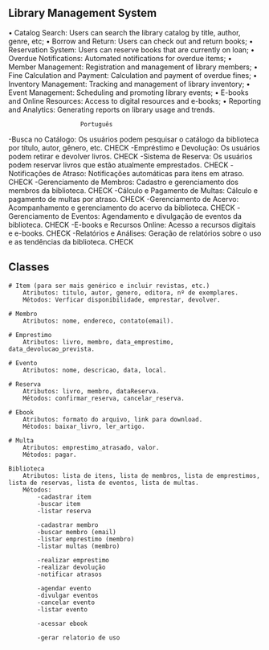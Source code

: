 ## Library Management System
• Catalog Search: Users can search the library catalog by title, author, genre, etc;
• Borrow and Return: Users can check out and return books;
• Reservation System: Users can reserve books that are currently on loan;
• Overdue Notifications: Automated notifications for overdue items;
• Member Management: Registration and management of library members;
• Fine Calculation and Payment: Calculation and payment of overdue fines;
• Inventory Management: Tracking and management of library inventory;
• Event Management: Scheduling and promoting library events;
• E-books and Online Resources: Access to digital resources and e-books;
• Reporting and Analytics: Generating reports on library usage and trends.
                         
                        Português

-Busca no Catálogo: Os usuários podem pesquisar o catálogo da biblioteca por título, autor, gênero, etc.    CHECK
-Empréstimo e Devolução: Os usuários podem retirar e devolver livros.                                       CHECK
-Sistema de Reserva: Os usuários podem reservar livros que estão atualmente emprestados.                    CHECK
-Notificações de Atraso: Notificações automáticas para itens em atraso.                                     CHECK
-Gerenciamento de Membros: Cadastro e gerenciamento dos membros da biblioteca.                              CHECK
-Cálculo e Pagamento de Multas: Cálculo e pagamento de multas por atraso.                                   CHECK
-Gerenciamento de Acervo: Acompanhamento e gerenciamento do acervo da biblioteca.                           CHECK
-Gerenciamento de Eventos: Agendamento e divulgação de eventos da biblioteca.                               CHECK
-E-books e Recursos Online: Acesso a recursos digitais e e-books.                                           CHECK
-Relatórios e Análises: Geração de relatórios sobre o uso e as tendências da biblioteca.                    CHECK 


## Classes
    # Item (para ser mais genérico e incluir revistas, etc.)
        Atributos: titulo, autor, genero, editora, nº de exemplares.
        Métodos: Verficar disponibilidade, emprestar, devolver.

    # Membro
        Atributos: nome, endereco, contato(email).
        
    # Emprestimo
        Atributos: livro, membro, data_emprestimo, data_devolucao_prevista.

    # Evento
        Atributos: nome, descricao, data, local.

    # Reserva
        Atributos: livro, membro, dataReserva.
        Métodos: confirmar_reserva, cancelar_reserva.
    
    # Ebook
        Atributos: formato do arquivo, link para download.
        Métodos: baixar_livro, ler_artigo.

    # Multa
        Atributos: emprestimo_atrasado, valor.
        Métodos: pagar.

    Biblioteca
        Atributos: lista de itens, lista de membros, lista de emprestimos, lista de reservas, lista de eventos, lista de multas.
        Métodos:
            -cadastrar item
            -buscar item
            -listar reserva

            -cadastrar membro
            -buscar membro (email)
            -listar emprestimo (membro)
            -listar multas (membro)
            
            -realizar emprestimo
            -realizar devolução
            -notificar atrasos
            
            -agendar evento
            -divulgar eventos
            -cancelar evento
            -listar evento

            -acessar ebook

            -gerar relatorio de uso
